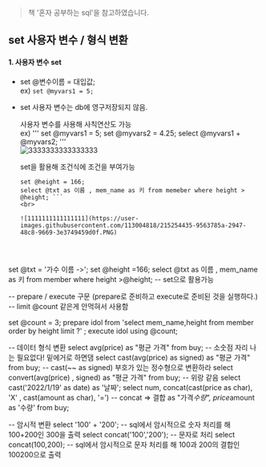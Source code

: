 > 책 '혼자 공부하는 sql'을 참고하였습니다.

## set 사용자 변수 / 형식 변환

#### 1. 사용자 변수 set
* set @변수이름 = 대입값; <br>
ex) ``` set @myvars1 = 5; ```
* set 사용자 변수는 db에 영구저장되지 않음.

	사용자 변수를 사용해 사칙연산도 가능 <br>
	ex) ''' set @myvars1 = 5; 
		set @myvars2 = 4.25; 
		select @myvars1 + @myvars2; '''
	<br>
	![3333333333333333](https://user-images.githubusercontent.com/113004818/215254168-15197043-a219-4031-b108-af56716b0cfc.PNG)

	set을 활용해 조건식에 조건을 부여가능
	``` set @txt = '가수 이름 ->';
	set @height = 166;
	select @txt as 이름 , mem_name as 키 from memeber where height > @height; ``` 
	<br>
	
	![1111111111111111](https://user-images.githubusercontent.com/113004818/215254435-9563785a-2947-48c8-9669-3e3749459d0f.PNG)

	
		
set @txt = '가수 이름 ->';
set @height =166;
select @txt as 이름 , mem_name as 키 from member where height >@height; -- set으로 활용가능

-- prepare / execute 구문 (prepare로 준비하고 execute로 준비된 것을 실행하다.)
-- limit @count 같은게 안먹혀서 사용함

set @count = 3;
prepare idol from 'select mem_name,height from member order by height limit ?' ;
execute idol using @count;

-- 데이터 형식 변환 
select avg(price) as "평균 가격" from buy; -- 소숫점 자리 나는 필요없다! 밑에거로 하면댐
select cast(avg(price) as signed) as "평균 가격" from buy; -- cast(~~ as signed) 부호가 있는 정수형으로 변환하라
select convert(avg(price) , signed) as "평균 가격" from buy; -- 위랑 같음
select cast('2022/1/19' as date) as '날짜';
select num, concat(cast(price as char), 'X' , cast(amount as char), '=')  -- concat => 결합
	as "가격*수량", price*amount as '수량' from buy;
    
 -- 암시적 변환
 select '100' + '200'; -- sql에서 암시적으로 숫자 처리를 해 100+200인 300을 출력
 select concat('100','200'); -- 문자로 처리
 select concat(100,200); -- sql에서 암시적으로 문자 처리를 해 100과 200의 결합인 100200으로 출력
